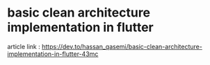 #  basic clean architecture implementation in flutter
article link :
https://dev.to/hassan_qasemi/basic-clean-architecture-implementation-in-flutter-43mc
